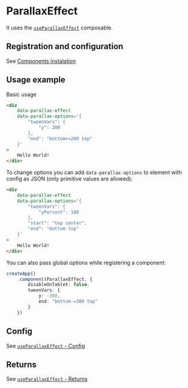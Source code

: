 # ParallaxEffect

It uses the [`useParallaxEffect`](./composables/REAMDE.md) composable.

## Registration and configuration

See [Components instalation](/docs/components_instalation.md)

## Usage example

Basic usage

```html
<div 
	data-parallax-effect 
	data-parallax-options='{
		"tweenVars": {
			"y": 200 
		},
		"end": "bottom+=200 top"
	}'
>
	Hello World!
</div>
```

To change options you can add `data-parallax-options` to element with config as JSON (only primitive values are allowed):

```html
<div 
	data-parallax-effect 
	data-parallax-options='{
		"tweenVars": {
			"yPercent": 100 
		},
		"start": "top center",
		"end": "bottom top"
	}'
>
	Hello World!
</div>
```

You can also pass global options while registering a component:

```ts
createApp()
    .component(ParallaxEffect, {
		disableOnTablet: false,
		tweenVars: {
			y: -300,
			end: "bottom-=300 top"
		}
	})
```

## Config

See [`useParallaxEffect` - Config](./composable//README.MD#config)

## Returns

See [`useParallaxEffect` - Returns](./composable//README.MD#returns)
